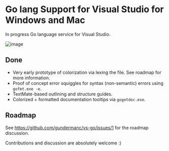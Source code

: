 # Go lang Support for Visual Studio for Windows and Mac
In progress Go language service for Visual Studio.

![image](https://user-images.githubusercontent.com/5387680/60389194-5e446280-9a72-11e9-9269-dfcaaf349514.png)

## Done

- Very early prototype of colorization via lexing the file. See roadmap for more information.
- Proof of concept error squiggles for syntax (non-semantic) errors using `gofmt.exe -e`.
- TextMate-based outlining and structure guides.
- Colorized + formatted documentation tooltips via `gogetdoc.exe`.

## Roadmap

See https://github.com/gundermanc/vs-go/issues/1 for the roadmap discussion.

Contributions and discussion are absolutely welcome :)
